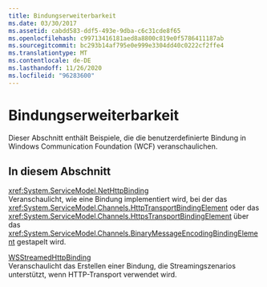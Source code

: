 ```yaml
---
title: Bindungserweiterbarkeit
ms.date: 03/30/2017
ms.assetid: cabdd583-ddf5-493e-9dba-c6c31cde8f65
ms.openlocfilehash: c99713416181aed8a8800c819e0f5786411187ab
ms.sourcegitcommit: bc293b14af795e0e999e3304dd40c0222cf2ffe4
ms.translationtype: MT
ms.contentlocale: de-DE
ms.lasthandoff: 11/26/2020
ms.locfileid: "96283600"
---
```

# <a name="binding-extensibility"></a>Bindungserweiterbarkeit

Dieser Abschnitt enthält Beispiele, die die benutzerdefinierte Bindung in Windows Communication Foundation (WCF) veranschaulichen.  
  
## <a name="in-this-section"></a>In diesem Abschnitt  

 <xref:System.ServiceModel.NetHttpBinding>  
 Veranschaulicht, wie eine Bindung implementiert wird, bei der das <xref:System.ServiceModel.Channels.HttpTransportBindingElement> oder das <xref:System.ServiceModel.Channels.HttpsTransportBindingElement> über das <xref:System.ServiceModel.Channels.BinaryMessageEncodingBindingElement> gestapelt wird.  
  
 [WSStreamedHttpBinding](wsstreamedhttpbinding.md)  
 Veranschaulicht das Erstellen einer Bindung, die Streamingszenarios unterstützt, wenn HTTP-Transport verwendet wird.  
